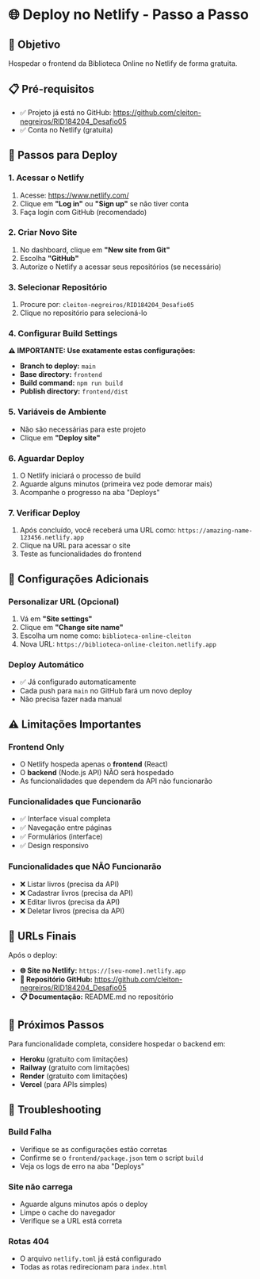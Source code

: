 # 🌐 Deploy no Netlify - Passo a Passo

## 🎯 Objetivo
Hospedar o frontend da Biblioteca Online no Netlify de forma gratuita.

## 📋 Pré-requisitos
- ✅ Projeto já está no GitHub: https://github.com/cleiton-negreiros/RID184204_Desafio05
- ✅ Conta no Netlify (gratuita)

## 🚀 Passos para Deploy

### 1. Acessar o Netlify
1. Acesse: https://www.netlify.com/
2. Clique em **"Log in"** ou **"Sign up"** se não tiver conta
3. Faça login com GitHub (recomendado)

### 2. Criar Novo Site
1. No dashboard, clique em **"New site from Git"**
2. Escolha **"GitHub"**
3. Autorize o Netlify a acessar seus repositórios (se necessário)

### 3. Selecionar Repositório
1. Procure por: `cleiton-negreiros/RID184204_Desafio05`
2. Clique no repositório para selecioná-lo

### 4. Configurar Build Settings
**⚠️ IMPORTANTE: Use exatamente estas configurações:**

- **Branch to deploy:** `main`
- **Base directory:** `frontend`
- **Build command:** `npm run build`
- **Publish directory:** `frontend/dist`

### 5. Variáveis de Ambiente
- Não são necessárias para este projeto
- Clique em **"Deploy site"**

### 6. Aguardar Deploy
1. O Netlify iniciará o processo de build
2. Aguarde alguns minutos (primeira vez pode demorar mais)
3. Acompanhe o progresso na aba "Deploys"

### 7. Verificar Deploy
1. Após concluído, você receberá uma URL como: `https://amazing-name-123456.netlify.app`
2. Clique na URL para acessar o site
3. Teste as funcionalidades do frontend

## 🔧 Configurações Adicionais

### Personalizar URL (Opcional)
1. Vá em **"Site settings"**
2. Clique em **"Change site name"**
3. Escolha um nome como: `biblioteca-online-cleiton`
4. Nova URL: `https://biblioteca-online-cleiton.netlify.app`

### Deploy Automático
- ✅ Já configurado automaticamente
- Cada push para `main` no GitHub fará um novo deploy
- Não precisa fazer nada manual

## ⚠️ Limitações Importantes

### Frontend Only
- O Netlify hospeda apenas o **frontend** (React)
- O **backend** (Node.js API) NÃO será hospedado
- As funcionalidades que dependem da API não funcionarão

### Funcionalidades que Funcionarão
- ✅ Interface visual completa
- ✅ Navegação entre páginas
- ✅ Formulários (interface)
- ✅ Design responsivo

### Funcionalidades que NÃO Funcionarão
- ❌ Listar livros (precisa da API)
- ❌ Cadastrar livros (precisa da API)
- ❌ Editar livros (precisa da API)
- ❌ Deletar livros (precisa da API)

## 🔗 URLs Finais

Após o deploy:
- **🌐 Site no Netlify:** `https://[seu-nome].netlify.app`
- **📂 Repositório GitHub:** https://github.com/cleiton-negreiros/RID184204_Desafio05
- **📋 Documentação:** README.md no repositório

## 🎉 Próximos Passos

Para funcionalidade completa, considere hospedar o backend em:
- **Heroku** (gratuito com limitações)
- **Railway** (gratuito com limitações)
- **Render** (gratuito com limitações)
- **Vercel** (para APIs simples)

## 🐛 Troubleshooting

### Build Falha
- Verifique se as configurações estão corretas
- Confirme se o `frontend/package.json` tem o script `build`
- Veja os logs de erro na aba "Deploys"

### Site não carrega
- Aguarde alguns minutos após o deploy
- Limpe o cache do navegador
- Verifique se a URL está correta

### Rotas 404
- O arquivo `netlify.toml` já está configurado
- Todas as rotas redirecionam para `index.html`
